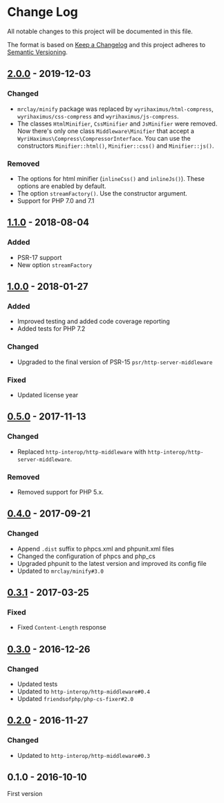 # Change Log

All notable changes to this project will be documented in this file.

The format is based on [Keep a Changelog](http://keepachangelog.com/)
and this project adheres to [Semantic Versioning](http://semver.org/).

## [2.0.0] - 2019-12-03
### Changed
- `mrclay/minify` package was replaced by `wyrihaximus/html-compress`, `wyrihaximus/css-compress` and `wyrihaximus/js-compress`.
- The classes `HtmlMinifier`, `CssMinifier` and `JsMinifier` were removed. Now there's only one class `Middleware\Minifier` that accept a `WyriHaximus\Compress\CompressorInterface`. You can use the constructors `Minifier::html()`,  `Minifier::css()` and  `Minifier::js()`.

### Removed
- The options for html minifier (`inlineCss()` and `inlineJs()`). These options are enabled by default.
- The option `streamFactory()`. Use the constructor argument.
- Support for PHP 7.0 and 7.1

## [1.1.0] - 2018-08-04
### Added
- PSR-17 support
- New option `streamFactory`

## [1.0.0] - 2018-01-27
### Added
- Improved testing and added code coverage reporting
- Added tests for PHP 7.2

### Changed
- Upgraded to the final version of PSR-15 `psr/http-server-middleware`

### Fixed
- Updated license year

## [0.5.0] - 2017-11-13
### Changed
- Replaced `http-interop/http-middleware` with  `http-interop/http-server-middleware`.

### Removed
- Removed support for PHP 5.x.

## [0.4.0] - 2017-09-21
### Changed
- Append `.dist` suffix to phpcs.xml and phpunit.xml files
- Changed the configuration of phpcs and php_cs
- Upgraded phpunit to the latest version and improved its config file
- Updated to `mrclay/minify#3.0`

## [0.3.1] - 2017-03-25
### Fixed
- Fixed `Content-Length` response

## [0.3.0] - 2016-12-26
### Changed
- Updated tests
- Updated to `http-interop/http-middleware#0.4`
- Updated `friendsofphp/php-cs-fixer#2.0`

## [0.2.0] - 2016-11-27
### Changed
- Updated to `http-interop/http-middleware#0.3`

## 0.1.0 - 2016-10-10
First version

[2.0.0]: https://github.com/middlewares/minifier/compare/v1.1.0...v2.0.0
[1.1.0]: https://github.com/middlewares/minifier/compare/v1.0.0...v1.1.0
[1.0.0]: https://github.com/middlewares/minifier/compare/v0.5.0...v1.0.0
[0.5.0]: https://github.com/middlewares/minifier/compare/v0.4.0...v0.5.0
[0.4.0]: https://github.com/middlewares/minifier/compare/v0.3.1...v0.4.0
[0.3.1]: https://github.com/middlewares/minifier/compare/v0.3.0...v0.3.1
[0.3.0]: https://github.com/middlewares/minifier/compare/v0.2.0...v0.3.0
[0.2.0]: https://github.com/middlewares/minifier/compare/v0.1.0...v0.2.0
